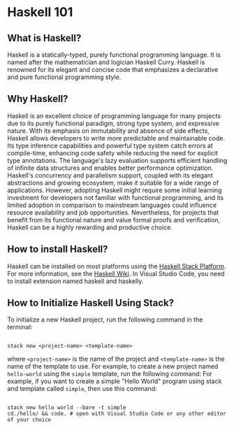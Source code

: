 # Haskell 101

## What is Haskell?

Haskell is a statically-typed, purely functional programming language. It is named after the mathematician and logician Haskell Curry. Haskell is renowned for its elegant and concise code that emphasizes a declarative and pure functional programming style.

## Why Haskell?

Haskell is an excellent choice of programming language for many projects due to its purely functional paradigm, strong type system, and expressive nature. With its emphasis on immutability and absence of side effects, Haskell allows developers to write more predictable and maintainable code. Its type inference capabilities and powerful type system catch errors at compile-time, enhancing code safety while reducing the need for explicit type annotations. The language's lazy evaluation supports efficient handling of infinite data structures and enables better performance optimization. Haskell's concurrency and parallelism support, coupled with its elegant abstractions and growing ecosystem, make it suitable for a wide range of applications. However, adopting Haskell might require some initial learning investment for developers not familiar with functional programming, and its limited adoption in comparison to mainstream languages could influence resource availability and job opportunities. Nevertheless, for projects that benefit from its functional nature and value formal proofs and verification, Haskell can be a highly rewarding and productive choice.

## How to install Haskell?

Haskell can be installed on most platforms using the [Haskell Stack Platform](https://docs.haskellstack.org/en/stable/). For more information, see the [Haskell Wiki](https://wiki.haskell.org/Haskell). In Visual Studio Code, you need to install extension named haskell and haskelly.

## How to Initialize Haskell Using Stack?

To initialize a new Haskell project, run the following command in the terminal:

```

stack new <project-name> <template-name>

```

where `<project-name>` is the name of the project and `<template-name>` is the name of the template to use. For example, to create a new project named `hello-world` using the `simple` template, run the following command:
For example, if you want to create a simple "Hello World" program using stack and template called
`simple`, then use this command:

```

stack new hello world --bare -t simple
cd./hello/ && code. # open with Visual Studio Code or any other editor of your choice

```


